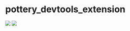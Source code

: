 # pottery_devtools_extension

<img src="https://github.com/kaboc/pot/assets/20254485/2a9f6a28-244f-44cc-bc9e-87b958ff4a36">
<img src="https://github.com/kaboc/pot/assets/20254485/3e5aa399-8189-4e80-a9f4-d7e35c083f15">
